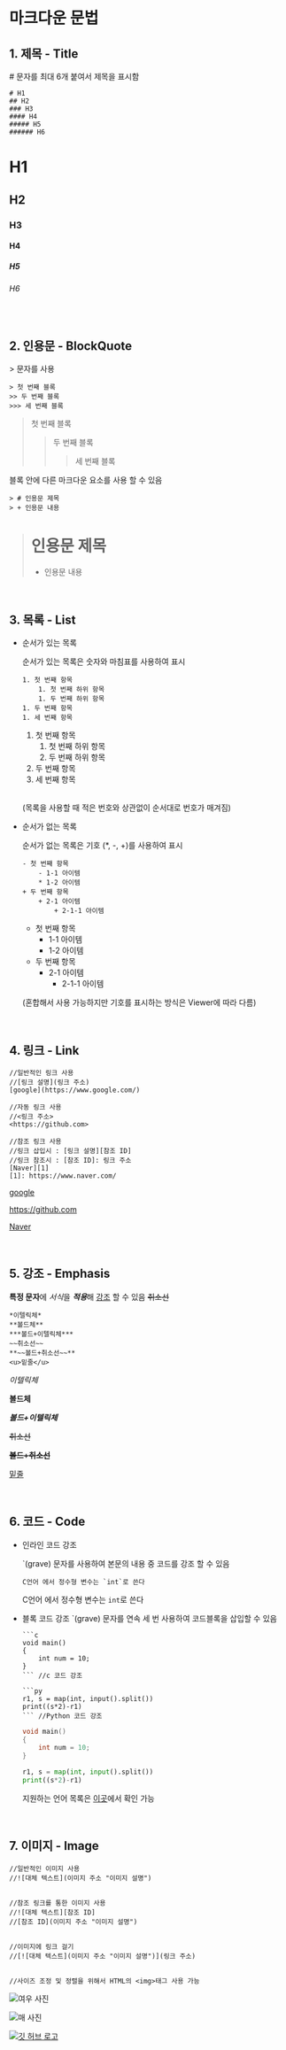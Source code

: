 # 마크다운 문법

## 1. 제목 - Title
\# 문자를 최대 6개 붙여서 제목을 표시함

```
# H1
## H2
### H3
#### H4
##### H5
###### H6
```

# H1
## H2
### H3
#### H4
##### H5
###### H6

<br/>

## 2. 인용문 - BlockQuote

\> 문자를 사용

```
> 첫 번째 블록
>> 두 번째 블록
>>> 세 번째 블록
```

> 첫 번째 블록
>> 두 번째 블록
>>> 세 번째 블록

블록 안에 다른 마크다운 요소를 사용 할 수 있음
```
> # 인용문 제목
> + 인용문 내용
```
> # 인용문 제목
> + 인용문 내용

<br/>

## 3. 목록 - List

- 순서가 있는 목록

    순서가 있는 목록은 숫자와 마침표를 사용하여 표시
    ```
    1. 첫 번째 항목
        1. 첫 번째 하위 항목
        1. 두 번째 하위 항목
    1. 두 번째 항목
    1. 세 번째 항목
    ```

    1. 첫 번째 항목
        1. 첫 번째 하위 항목
        1. 두 번째 하위 항목
    1. 두 번째 항목
    1. 세 번째 항목

    <br/>

    (목록을 사용할 때 적은 번호와 상관없이 순서대로 번호가 매겨짐)

- 순서가 없는 목록

    순서가 없는 목록은 기호 (*, -, +)를 사용하여 표시
    ```
    - 첫 번째 항목
        - 1-1 아이템
        * 1-2 아이템
    + 두 번째 항목
        + 2-1 아이템
            + 2-1-1 아이템
    ```

    - 첫 번째 항목
        - 1-1 아이템
        * 1-2 아이템
    + 두 번째 항목
        * 2-1 아이템
            - 2-1-1 아이템
    
    (혼합해서 사용 가능하지만 기호를 표시하는 방식은 Viewer에 따라 다름)

<br/>

## 4. 링크 - Link

```
//일반적인 링크 사용
//[링크 설명](링크 주소)
[google](https://www.google.com/)

//자동 링크 사용
//<링크 주소>
<https://github.com>

//참조 링크 사용
//링크 삽입시 : [링크 설명][참조 ID]
//링크 참조시 : [참조 ID]: 링크 주소
[Naver][1]
[1]: https://www.naver.com/

```

[google](https://www.google.com/)

<https://github.com>

[Naver][1]

[1]: https://www.naver.com/

<br/>

## 5. 강조 - Emphasis

**특정 문자**에 *서식*을 ***적용***해 <u>강조</u> 할 수 있음 ~~취소선~~

```
*이텔릭체*
**볼드체**
***볼드+이텔릭체***
~~취소선~~
**~~볼드+취소선~~**
<u>밑줄</u>
```

*이텔릭체*

**볼드체**

***볼드+이텔릭체***

~~취소선~~

**~~볼드+취소선~~**

<u>밑줄</u>

<br/>

## 6. 코드 - Code

- 인라인 코드 강조

    \`(grave) 문자를 사용하여 본문의 내용 중 코드를 강조 할 수 있음

    ```
    C언어 에서 정수형 변수는 `int`로 쓴다
    ```

    C언어 에서 정수형 변수는 `int`로 쓴다

- 블록 코드 강조
    \`(grave) 문자를 연속 세 번 사용하여 코드블록을 삽입할 수 있음

    ```
    ```c
    void main()
    {
        int num = 10;
    }
    ``` //c 코드 강조

    ```py
    r1, s = map(int, input().split())
    print((s*2)-r1)
    ``` //Python 코드 강조
    ```

    ```c
    void main()
    {
        int num = 10;
    }
    ```

    ```py
    r1, s = map(int, input().split())
    print((s*2)-r1)
    ```

    지원하는 언어 목록은 [이곳](https://github.com/highlightjs/highlight.js/blob/main/SUPPORTED_LANGUAGES.md)에서 확인 가능

<br/>

## 7. 이미지 - Image

```
//일반적인 이미지 사용
//![대체 텍스트](이미지 주소 "이미지 설명")


//참조 링크를 통한 이미지 사용
//![대체 텍스트][참조 ID]
//[참조 ID](이미지 주소 "이미지 설명")


//이미지에 링크 걸기
//[![대체 텍스트](이미지 주소 "이미지 설명")](링크 주소)


//사이즈 조정 및 정렬을 위해서 HTML의 <img>태그 사용 가능
```

![여우 사진](https://github.com/Cuxel/learn_markdown/blob/master/image/fox.jpg "커여운 여우 쟝")

![매 사진][falcon]

[falcon]: https://github.com/Cuxel/learn_markdown/blob/master/image/falcon.jpg "매 사진"

[![깃 허브 로고](https://github.com/Cuxel/learn_markdown/blob/master/image/github_logo.png "깃 허브 로고")](https://github.com/)

<br/>

